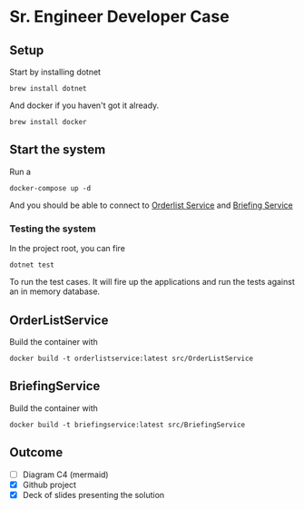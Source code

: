 # Sr. Engineer Developer Case


## Setup

Start by installing dotnet

``` brew install dotnet ```

And docker if you haven't got it already.

``` brew install docker ```

## Start the system

Run a

``` docker-compose up -d ```

And you should be able to connect to [Orderlist Service](http://localhost:5219/swagger) and [Briefing Service](http://localhost:5054/swagger)

### Testing the system

In the project root, you can fire

``` dotnet test ```

To run the test cases. It will fire up the applications and run the tests against an in memory database.


## OrderListService

Build the container with

``` docker build -t orderlistservice:latest src/OrderListService ```

## BriefingService

Build the container with

``` docker build -t briefingservice:latest src/BriefingService ```


## Outcome
- [ ] Diagram C4 (mermaid)
- [x] Github project
- [x] Deck of slides presenting the solution
